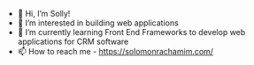 - 👋 Hi, I’m Solly!
- 👀 I’m interested in building web applications
- 🌱 I’m currently learning Front End Frameworks to develop web applications for CRM software
- 📫 How to reach me - https://solomonrachamim.com/

<!---
Solly5310/Solly5310 is a ✨ special ✨ repository because its `README.md` (this file) appears on your GitHub profile.
You can click the Preview link to take a look at your changes.
--->

